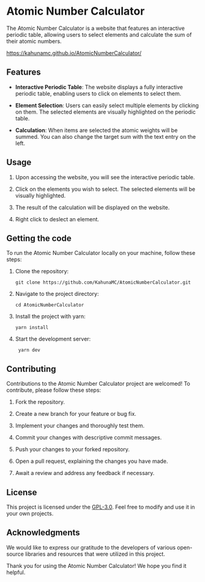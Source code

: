 # Atomic Number Calculator

The Atomic Number Calculator is a website that features an interactive periodic table, allowing users to select elements and calculate the sum of their atomic numbers.

https://kahunamc.github.io/AtomicNumberCalculator/

## Features

- **Interactive Periodic Table**: The website displays a fully interactive periodic table, enabling users to click on elements to select them.

- **Element Selection**: Users can easily select multiple elements by clicking on them. The selected elements are visually highlighted on the periodic table.

- **Calculation**: When items are selected the atomic weights will be summed. You can also change the target sum with the text entry on the left.

## Usage

1. Upon accessing the website, you will see the interactive periodic table.

2. Click on the elements you wish to select. The selected elements will be visually highlighted.

3. The result of the calculation will be displayed on the website.

4. Right click to deslect an element.

## Getting the code

To run the Atomic Number Calculator locally on your machine, follow these steps:

1. Clone the repository:

   ```
   git clone https://github.com/KahunaMC/AtomicNumberCalculator.git
   ```

2. Navigate to the project directory:

   ```
   cd AtomicNumberCalculator
   ```

3. Install the project with yarn:

   ```
   yarn install
   ```

4. Start the development server:

   ```
    yarn dev
    ```


## Contributing

Contributions to the Atomic Number Calculator project are welcomed! To contribute, please follow these steps:

1. Fork the repository.

2. Create a new branch for your feature or bug fix.

3. Implement your changes and thoroughly test them.

4. Commit your changes with descriptive commit messages.

5. Push your changes to your forked repository.

6. Open a pull request, explaining the changes you have made.

7. Await a review and address any feedback if necessary.

## License

This project is licensed under the [GPL-3.0](LICENSE). Feel free to modify and use it in your own projects.

## Acknowledgments

We would like to express our gratitude to the developers of various open-source libraries and resources that were utilized in this project.

Thank you for using the Atomic Number Calculator! We hope you find it helpful.
